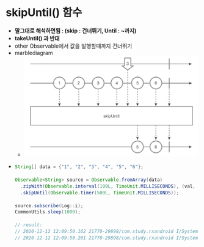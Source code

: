 skipUntil() 함수
===
* **말그대로 해석하면됨 : (skip : 건너뛰기, Until : ~까지)**
* **takeUntil() 과 반대**
* other Observable에서 값을 발행할때까지 건너뛰기
* marblediagram
  * ![](img/marblediagram_skipUntil.png)
* ```java
  String[] data = {"1", "2", "3", "4", "5", "6"};
  
  Observable<String> source = Observable.fromArray(data)
    .zipWith(Observable.interval(100L, TimeUnit.MILLISECONDS), (val, notUsed) -> val)
    .skipUntil(Observable.timer(500L, TimeUnit.MILLISECONDS));
    
  source.subscribe(Log::i);
  CommonUtils.sleep(1000);
  
  // result:
  // 2020-12-12 12:09:50.162 21770-29898/com.study.rxandroid I/System.out: RxComputationThreadPool-2 | value = 5
  // 2020-12-12 12:09:50.261 21770-29898/com.study.rxandroid I/System.out: RxComputationThreadPool-2 | value = 6
  
  
